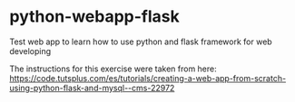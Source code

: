 # python-webapp-flask
Test web app to learn how to use python and flask framework for web developing

The instructions for this exercise were taken from here:
https://code.tutsplus.com/es/tutorials/creating-a-web-app-from-scratch-using-python-flask-and-mysql--cms-22972


